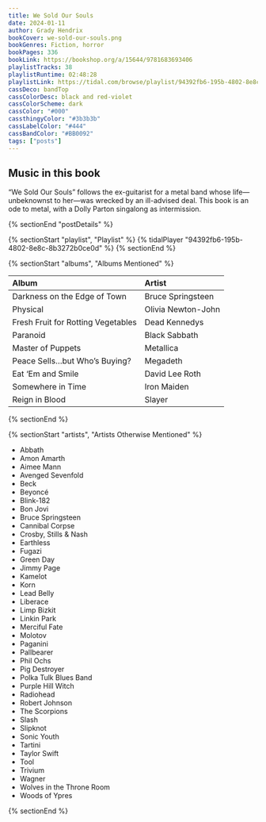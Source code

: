 ```yaml
---
title: We Sold Our Souls
date: 2024-01-11
author: Grady Hendrix
bookCover: we-sold-our-souls.png
bookGenres: Fiction, horror
bookPages: 336
bookLink: https://bookshop.org/a/15644/9781683693406
playlistTracks: 38
playlistRuntime: 02:48:28
playlistLink: https://tidal.com/browse/playlist/94392fb6-195b-4802-8e8c-8b3272b0ce0d
cassDeco: bandTop
cassColorDesc: black and red-violet
cassColorScheme: dark
cassColor: "#000"
cassthingyColor: "#3b3b3b"
cassLabelColor: "#444"
cassBandColor: "#BB0092"
tags: ["posts"]
---
```


## Music in this book

“We Sold Our Souls” follows the ex-guitarist for a metal band whose life—unbeknownst to her—was wrecked by an ill-advised deal. This book is an ode to metal, with a Dolly Parton singalong as intermission.

{% sectionEnd "postDetails" %}

{% sectionStart "playlist", "Playlist" %}
{% tidalPlayer "94392fb6-195b-4802-8e8c-8b3272b0ce0d" %}
{% sectionEnd %}

{% sectionStart "albums", "Albums Mentioned" %}

| Album | Artist |
| :---- | :----- |
| Darkness on the Edge of Town | Bruce Springsteen |
| Physical | Olivia Newton-John |
| Fresh Fruit for Rotting Vegetables | Dead Kennedys |
| Paranoid | Black Sabbath |
| Master of Puppets | Metallica |
| Peace Sells…but Who’s Buying? | Megadeth |
| Eat ‘Em and Smile | David Lee Roth |
| Somewhere in Time | Iron Maiden |
| Reign in Blood | Slayer |

{% sectionEnd %}

{% sectionStart "artists", "Artists Otherwise Mentioned" %}

* Abbath 
* Amon Amarth
* Aimee Mann
* Avenged Sevenfold
* Beck
* Beyoncé
* Blink-182
* Bon Jovi
* Bruce Springsteen
* Cannibal Corpse
* Crosby, Stills & Nash
* Earthless
* Fugazi
* Green Day
* Jimmy Page
* Kamelot
* Korn
* Lead Belly
* Liberace
* Limp Bizkit
* Linkin Park
* Merciful Fate
* Molotov
* Paganini
* Pallbearer
* Phil Ochs
* Pig Destroyer
* Polka Tulk Blues Band
* Purple Hill Witch
* Radiohead
* Robert Johnson
* The Scorpions
* Slash
* Slipknot
* Sonic Youth
* Tartini 
* Taylor Swift
* Tool
* Trivium
* Wagner
* Wolves in the Throne Room
* Woods of Ypres

{% sectionEnd %}